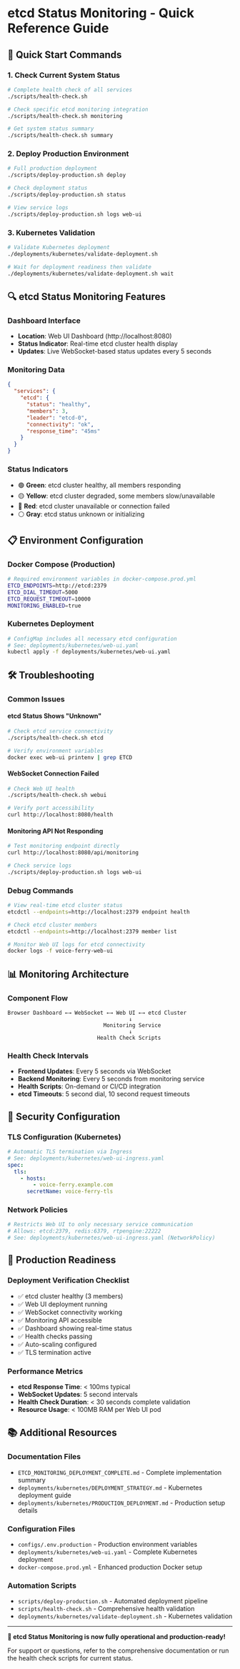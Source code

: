 # etcd Status Monitoring - Quick Reference Guide

## 🚀 Quick Start Commands

### 1. Check Current System Status
```bash
# Complete health check of all services
./scripts/health-check.sh

# Check specific etcd monitoring integration
./scripts/health-check.sh monitoring

# Get system status summary
./scripts/health-check.sh summary
```

### 2. Deploy Production Environment
```bash
# Full production deployment
./scripts/deploy-production.sh deploy

# Check deployment status
./scripts/deploy-production.sh status

# View service logs
./scripts/deploy-production.sh logs web-ui
```

### 3. Kubernetes Validation
```bash
# Validate Kubernetes deployment
./deployments/kubernetes/validate-deployment.sh

# Wait for deployment readiness then validate
./deployments/kubernetes/validate-deployment.sh wait
```

## 🔍 etcd Status Monitoring Features

### Dashboard Interface
- **Location**: Web UI Dashboard (http://localhost:8080)
- **Status Indicator**: Real-time etcd cluster health display
- **Updates**: Live WebSocket-based status updates every 5 seconds

### Monitoring Data
```json
{
  "services": {
    "etcd": {
      "status": "healthy",
      "members": 3,
      "leader": "etcd-0",
      "connectivity": "ok",
      "response_time": "45ms"
    }
  }
}
```

### Status Indicators
- 🟢 **Green**: etcd cluster healthy, all members responding
- 🟡 **Yellow**: etcd cluster degraded, some members slow/unavailable
- 🔴 **Red**: etcd cluster unavailable or connection failed
- ⚪ **Gray**: etcd status unknown or initializing

## 📋 Environment Configuration

### Docker Compose (Production)
```bash
# Required environment variables in docker-compose.prod.yml
ETCD_ENDPOINTS=http://etcd:2379
ETCD_DIAL_TIMEOUT=5000
ETCD_REQUEST_TIMEOUT=10000
MONITORING_ENABLED=true
```

### Kubernetes Deployment
```bash
# ConfigMap includes all necessary etcd configuration
# See: deployments/kubernetes/web-ui.yaml
kubectl apply -f deployments/kubernetes/web-ui.yaml
```

## 🛠️ Troubleshooting

### Common Issues

#### etcd Status Shows "Unknown"
```bash
# Check etcd service connectivity
./scripts/health-check.sh etcd

# Verify environment variables
docker exec web-ui printenv | grep ETCD
```

#### WebSocket Connection Failed
```bash
# Check Web UI health
./scripts/health-check.sh webui

# Verify port accessibility
curl http://localhost:8080/health
```

#### Monitoring API Not Responding
```bash
# Test monitoring endpoint directly
curl http://localhost:8080/api/monitoring

# Check service logs
./scripts/deploy-production.sh logs web-ui
```

### Debug Commands
```bash
# View real-time etcd cluster status
etcdctl --endpoints=http://localhost:2379 endpoint health

# Check etcd cluster members
etcdctl --endpoints=http://localhost:2379 member list

# Monitor Web UI logs for etcd connectivity
docker logs -f voice-ferry-web-ui
```

## 📊 Monitoring Architecture

### Component Flow
```
Browser Dashboard ←→ WebSocket ←→ Web UI ←→ etcd Cluster
                                      ↓
                              Monitoring Service
                                      ↓
                            Health Check Scripts
```

### Health Check Intervals
- **Frontend Updates**: Every 5 seconds via WebSocket
- **Backend Monitoring**: Every 5 seconds from monitoring service
- **Health Scripts**: On-demand or CI/CD integration
- **etcd Timeouts**: 5 second dial, 10 second request timeouts

## 🔐 Security Configuration

### TLS Configuration (Kubernetes)
```yaml
# Automatic TLS termination via Ingress
# See: deployments/kubernetes/web-ui-ingress.yaml
spec:
  tls:
    - hosts:
        - voice-ferry.example.com
      secretName: voice-ferry-tls
```

### Network Policies
```yaml
# Restricts Web UI to only necessary service communication
# Allows: etcd:2379, redis:6379, rtpengine:22222
# See: deployments/kubernetes/web-ui-ingress.yaml (NetworkPolicy)
```

## 🎯 Production Readiness

### Deployment Verification Checklist
- ✅ etcd cluster healthy (3 members)
- ✅ Web UI deployment running
- ✅ WebSocket connectivity working
- ✅ Monitoring API accessible
- ✅ Dashboard showing real-time status
- ✅ Health checks passing
- ✅ Auto-scaling configured
- ✅ TLS termination active

### Performance Metrics
- **etcd Response Time**: < 100ms typical
- **WebSocket Updates**: 5 second intervals
- **Health Check Duration**: < 30 seconds complete validation
- **Resource Usage**: < 100MB RAM per Web UI pod

## 📚 Additional Resources

### Documentation Files
- `ETCD_MONITORING_DEPLOYMENT_COMPLETE.md` - Complete implementation summary
- `deployments/kubernetes/DEPLOYMENT_STRATEGY.md` - Kubernetes deployment guide
- `deployments/kubernetes/PRODUCTION_DEPLOYMENT.md` - Production setup details

### Configuration Files
- `configs/.env.production` - Production environment variables
- `deployments/kubernetes/web-ui.yaml` - Complete Kubernetes deployment
- `docker-compose.prod.yml` - Enhanced production Docker setup

### Automation Scripts
- `scripts/deploy-production.sh` - Automated deployment pipeline
- `scripts/health-check.sh` - Comprehensive health validation
- `deployments/kubernetes/validate-deployment.sh` - Kubernetes validation

---

**🎉 etcd Status Monitoring is now fully operational and production-ready!**

For support or questions, refer to the comprehensive documentation or run the health check scripts for current status.
